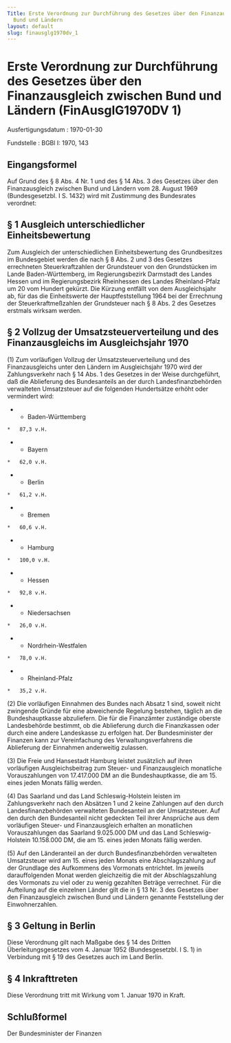 ```yaml
---
Title: Erste Verordnung zur Durchführung des Gesetzes über den Finanzausgleich zwischen
  Bund und Ländern
layout: default
slug: finausglg1970dv_1
---
```


# Erste Verordnung zur Durchführung des Gesetzes über den Finanzausgleich zwischen Bund und Ländern (FinAusglG1970DV 1)

Ausfertigungsdatum
:   1970-01-30

Fundstelle
:   BGBl I: 1970, 143



## Eingangsformel

Auf Grund des § 8 Abs. 4 Nr. 1 und des § 14 Abs. 3 des Gesetzes über
den Finanzausgleich zwischen Bund und Ländern vom 28. August 1969
(Bundesgesetzbl. I S. 1432) wird mit Zustimmung des Bundesrates
verordnet:


## § 1 Ausgleich unterschiedlicher Einheitsbewertung

Zum Ausgleich der unterschiedlichen Einheitsbewertung des
Grundbesitzes im Bundesgebiet werden die nach § 8 Abs. 2 und 3 des
Gesetzes errechneten Steuerkraftzahlen der Grundsteuer von den
Grundstücken im Lande Baden-Württemberg, im Regierungsbezirk Darmstadt
des Landes Hessen und im Regierungsbezirk Rheinhessen des Landes
Rheinland-Pfalz um 20 vom Hundert gekürzt. Die Kürzung entfällt von
dem Ausgleichsjahr ab, für das die Einheitswerte der Hauptfeststellung
1964 bei der Errechnung der Steuerkraftmeßzahlen der Grundsteuer nach
§ 8 Abs. 2 des Gesetzes erstmals wirksam werden.


## § 2 Vollzug der Umsatzsteuerverteilung und des Finanzausgleichs im Ausgleichsjahr 1970

(1) Zum vorläufigen Vollzug der Umsatzsteuerverteilung und des
Finanzausgleichs unter den Ländern im Ausgleichsjahr 1970 wird der
Zahlungsverkehr nach § 14 Abs. 1 des Gesetzes in der Weise
durchgeführt, daß die Ablieferung des Bundesanteils an der durch
Landesfinanzbehörden verwalteten Umsatzsteuer auf die folgenden
Hundertsätze erhöht oder vermindert wird:

*    *   Baden-Württemberg

    *   87,3 v.H.


*    *   Bayern

    *   62,0 v.H.


*    *   Berlin

    *   61,2 v.H.


*    *   Bremen

    *   60,6 v.H.


*    *   Hamburg

    *   100,0 v.H.


*    *   Hessen

    *   92,8 v.H.


*    *   Niedersachsen

    *   26,0 v.H.


*    *   Nordrhein-Westfalen

    *   78,0 v.H.


*    *   Rheinland-Pfalz

    *   35,2 v.H.




(2) Die vorläufigen Einnahmen des Bundes nach Absatz 1 sind, soweit
nicht zwingende Gründe für eine abweichende Regelung bestehen, täglich
an die Bundeshauptkasse abzuliefern. Die für die Finanzämter
zuständige oberste Landesbehörde bestimmt, ob die Ablieferung durch
die Finanzkassen oder durch eine andere Landeskasse zu erfolgen hat.
Der Bundesminister der Finanzen kann zur Vereinfachung des
Verwaltungsverfahrens die Ablieferung der Einnahmen anderweitig
zulassen.

(3) Die Freie und Hansestadt Hamburg leistet zusätzlich auf ihren
vorläufigen Ausgleichsbeitrag zum Steuer- und Finanzausgleich
monatliche Vorauszahlungen von 17.417.000 DM an die Bundeshauptkasse,
die am 15. eines jeden Monats fällig werden.

(4) Das Saarland und das Land Schleswig-Holstein leisten im
Zahlungsverkehr nach den Absätzen 1 und 2 keine Zahlungen auf den
durch Landesfinanzbehörden verwalteten Bundesanteil an der
Umsatzsteuer. Auf den durch den Bundesanteil nicht gedeckten Teil
ihrer Ansprüche aus dem vorläufigen Steuer- und Finanzausgleich
erhalten an monatlichen Vorauszahlungen das Saarland 9.025.000 DM und
das Land Schleswig-Holstein 10.158.000 DM, die am 15. eines jeden
Monats fällig werden.

(5) Auf den Länderanteil an der durch Bundesfinanzbehörden verwalteten
Umsatzsteuer wird am 15. eines jeden Monats eine Abschlagszahlung auf
der Grundlage des Aufkommens des Vormonats entrichtet. Im jeweils
darauffolgenden Monat werden gleichzeitig die mit der Abschlagszahlung
des Vormonats zu viel oder zu wenig gezahlten Beträge verrechnet. Für
die Aufteilung auf die einzelnen Länder gilt die in § 13 Nr. 3 des
Gesetzes über den Finanzausgleich zwischen Bund und Ländern genannte
Feststellung der Einwohnerzahlen.


## § 3 Geltung in Berlin

Diese Verordnung gilt nach Maßgabe des § 14 des Dritten
Überleitungsgesetzes vom 4. Januar 1952 (Bundesgesetzbl. I S. 1) in
Verbindung mit § 19 des Gesetzes auch im Land Berlin.


## § 4 Inkrafttreten

Diese Verordnung tritt mit Wirkung vom 1. Januar 1970 in Kraft.


## Schlußformel

Der Bundesminister der Finanzen

